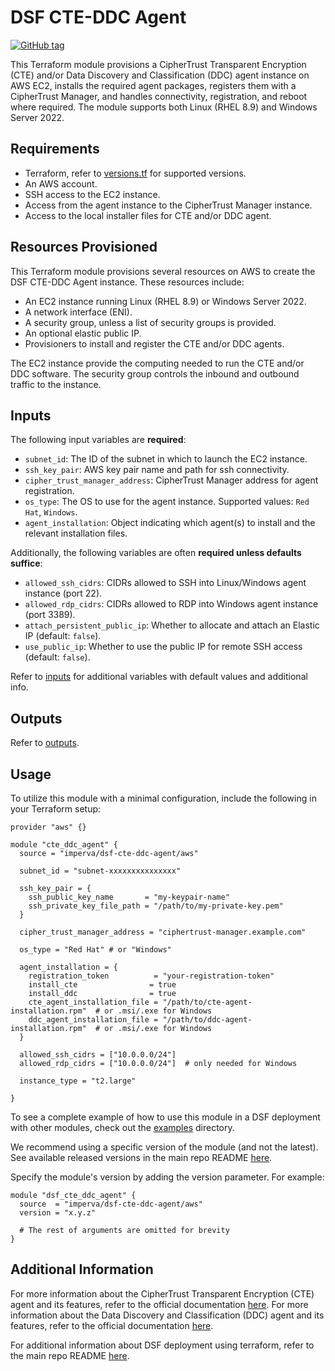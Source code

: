 # DSF CTE-DDC Agent
[![GitHub tag](https://img.shields.io/github/v/tag/imperva/dsfkit.svg)](https://github.com/imperva/dsfkit/tags)

This Terraform module provisions a CipherTrust Transparent Encryption (CTE) and/or Data Discovery and Classification (DDC) agent instance on AWS EC2, installs the required agent packages, registers them with a CipherTrust Manager, and handles connectivity, registration, and reboot where required. The module supports both Linux (RHEL 8.9) and Windows Server 2022.

## Requirements
* Terraform, refer to [versions.tf](https://github.com/imperva/dsfkit/blob/master/modules/aws/cte-ddc-agent/versions.tf) for supported versions.
* An AWS account.
* SSH access to the EC2 instance.
* Access from the agent instance to the CipherTrust Manager instance.
* Access to the local installer files for CTE and/or DDC agent.

## Resources Provisioned
This Terraform module provisions several resources on AWS to create the DSF CTE-DDC Agent instance. These resources include:
* An EC2 instance running Linux (RHEL 8.9) or Windows Server 2022.
* A network interface (ENI).
* A security group, unless a list of security groups is provided.
* An optional elastic public IP.
* Provisioners to install and register the CTE and/or DDC agents.

The EC2 instance provide the computing needed to run the CTE and/or DDC software. The security group controls the inbound and outbound traffic to the instance.

## Inputs

The following input variables are **required**:

* `subnet_id`: The ID of the subnet in which to launch the EC2 instance.
* `ssh_key_pair`: AWS key pair name and path for ssh connectivity.
* `cipher_trust_manager_address`: CipherTrust Manager address for agent registration.
* `os_type`: The OS to use for the agent instance. Supported values: `Red Hat`, `Windows`.
* `agent_installation`: Object indicating which agent(s) to install and the relevant installation files.

Additionally, the following variables are often **required unless defaults suffice**:

* `allowed_ssh_cidrs`: CIDRs allowed to SSH into Linux/Windows agent instance (port 22).
* `allowed_rdp_cidrs`: CIDRs allowed to RDP into Windows agent instance (port 3389).
* `attach_persistent_public_ip`: Whether to allocate and attach an Elastic IP (default: `false`).
* `use_public_ip`: Whether to use the public IP for remote SSH access (default: `false`).

Refer to [inputs](https://registry.terraform.io/modules/imperva/dsf-cte-ddc-agent/aws/latest?tab=inputs) for additional variables with default values and additional info.

## Outputs

Refer to [outputs](https://registry.terraform.io/modules/imperva/dsf-cte-ddc-agent/aws/latest?tab=outputs).

## Usage

To utilize this module with a minimal configuration, include the following in your Terraform setup:

```hcl
provider "aws" {}

module "cte_ddc_agent" {
  source = "imperva/dsf-cte-ddc-agent/aws"

  subnet_id = "subnet-xxxxxxxxxxxxxxx"

  ssh_key_pair = {
    ssh_public_key_name       = "my-keypair-name"
    ssh_private_key_file_path = "/path/to/my-private-key.pem"
  }

  cipher_trust_manager_address = "ciphertrust-manager.example.com"

  os_type = "Red Hat" # or "Windows"

  agent_installation = {
    registration_token          = "your-registration-token"
    install_cte                = true
    install_ddc                = true
    cte_agent_installation_file = "/path/to/cte-agent-installation.rpm"  # or .msi/.exe for Windows
    ddc_agent_installation_file = "/path/to/ddc-agent-installation.rpm"  # or .msi/.exe for Windows
  }

  allowed_ssh_cidrs = ["10.0.0.0/24"]
  allowed_rdp_cidrs = ["10.0.0.0/24"]  # only needed for Windows

  instance_type = "t2.large"

}
```

To see a complete example of how to use this module in a DSF deployment with other modules, check out the [examples](https://github.com/imperva/dsfkit/tree/master/examples/aws) directory.

We recommend using a specific version of the module (and not the latest).
See available released versions in the main repo README [here](https://github.com/imperva/dsfkit#version-history).

Specify the module's version by adding the version parameter. For example:

```
module "dsf_cte_ddc_agent" {
  source  = "imperva/dsf-cte-ddc-agent/aws"
  version = "x.y.z"

  # The rest of arguments are omitted for brevity
}
```

## Additional Information

For more information about the CipherTrust Transparent Encryption (CTE) agent and its features, refer to the official documentation [here](https://thalesdocs.com/ctp/cm/2.19/admin/cte_ag/).
For more information about the Data Discovery and Classification (DDC) agent and its features, refer to the official documentation [here](https://thalesdocs.com/ctp/cm/2.19/admin/ddc_ag/).

For additional information about DSF deployment using terraform, refer to the main repo README [here](https://github.com/imperva/dsfkit/tree/1.7.33).


